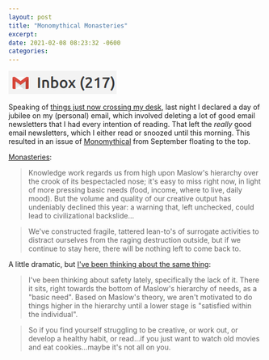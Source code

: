 ```yaml
---
layout: post
title: "Monomythical Monasteries"
excerpt: 
date: 2021-02-08 08:23:32 -0600
categories: 
---
```


![](/assets/2021/02/inbox.png)

Speaking of [things just now crossing my desk](/2021/02/06/stanzas-concerning-an-ecstasy-experienced-in-high-contemplation/), last night I declared a day of jubilee on my (personal) email, which involved deleting a lot of good email newsletters that I had every intention of reading. That left the _really_ good email newsletters, which I either read or snoozed until this morning. This resulted in an issue of [Monomythical](https://nayafia.substack.com/) from September floating to the top.

[Monasteries](https://nayafia.substack.com/p/24-monasteries):

> Knowledge work regards us from high upon Maslow's hierarchy over the crook of its bespectacled nose; it's easy to miss right now, in light of more pressing basic needs (food, income, where to live, daily mood). But the volume and quality of our creative output has undeniably declined this year: a warning that, left unchecked, could lead to civilizational backslide...

> We've constructed fragile, tattered lean-to's of surrogate activities to distract ourselves from the raging destruction outside, but if we continue to stay here, there will be nothing left to come back to.

A little dramatic, but [I've been thinking about the same thing](https://adagia.org/post/517):

> I've been thinking about safety lately, specifically the lack of it. There it sits, right towards the bottom of Maslow's hierarchy of needs, as a "basic need". Based on Maslow's theory, we aren't motivated to do things higher in the hierarchy until a lower stage is "satisfied within the individual".

> So if you find yourself struggling to be creative, or work out, or develop a healthy habit, or read...if you just want to watch old movies and eat cookies...maybe it's not all on you.
